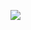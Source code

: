 ![](https://bat.bing.com/action/0?ti=56018282&Ver=2&mid=b7b9d55f-a6f9-4ae2-b6bc-68667f818e44&sid=201ffde0635411ee902411d77b750559&vid=20202bf0635411ee9ac03f2e618b0b9f&vids=0&msclkid=N&pi=0&lg=en-US&sw=800&sh=600&sc=24&nwd=1&tl=Shortform%20%7C%2021%20Lessons%20for%20the%2021st%20Century&p=https%3A%2F%2Fwww.shortform.com%2Fapp%2Fbook%2F21-lessons-for-the-21st-century%2Fexercise-what-guides-your-morals&r=&lt=422&evt=pageLoad&sv=1&rn=16720)
